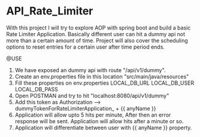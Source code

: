 # API_Rate_Limiter
With this project I will try to explore AOP with spring boot and build a basic Rate Limiter Application. Basically different user can hit a dummy api not more than a certain amount of time. Project will also cover the scheduling options to reset entries for a certain user after time period ends.

@USE
1. We have exposed an dummy api with route "/api/v1/dummy".
2. Create an env.properties file in this location "src/main/java/resources"
3. Fill these properties on env.properties
   LOCAL_DB_URL
   LOCAL_DB_USER
   LOCAL_DB_PASS
4. Open POSTMAN and try to hit "localhost:8080/api/v1/dummy"
5. Add this token as Authorization --> dummyTokenForRateLimiterApplication_ + {{ anyName }}
6. Application will allow upto 5 hits per minute, After then an error response will be sent. Application will allow hits after a minute or so.
7. Application will differentiate between user with {{ anyName }} property.
